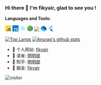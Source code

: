 

### Hi there 👋  I'm fikyair, glad to see you !

<!--
**fikyair/fikyair** is a ✨ _special_ ✨ repository because its `README.md` (this file) appears on your GitHub profile.
![visitor](https://visitor-badge.glitch.me/badge?page_id=fikyair.fikyair)

- 🔭 I’m currently working on ...
- 🌱 I’m currently learning ...
- 👯 I’m looking to collaborate on ...
- 🤔 I’m looking for help with ...
- 💬 Ask me about ...
- 📫 How to reach me: ...
- 😄 Pronouns: ...
- ⚡ Fun fact: ...
-->
**Languages and Tools:**  

<code><img height="20" src="https://raw.githubusercontent.com/github/explore/80688e429a7d4ef2fca1e82350fe8e3517d3494d/topics/javascript/javascript.png"></code>
<code><img height="20" src="https://raw.githubusercontent.com/github/explore/80688e429a7d4ef2fca1e82350fe8e3517d3494d/topics/typescript/typescript.png"></code>
<code><img height="20" src="https://raw.githubusercontent.com/github/explore/80688e429a7d4ef2fca1e82350fe8e3517d3494d/topics/react/react.png"></code>
<code><img height="20" src="https://raw.githubusercontent.com/github/explore/80688e429a7d4ef2fca1e82350fe8e3517d3494d/topics/nodejs/nodejs.png"></code>
<code><img height="20" src="https://cn.vuejs.org/images/logo.png"></code>
<code><img height="20" src="https://raw.githubusercontent.com/github/explore/80688e429a7d4ef2fca1e82350fe8e3517d3494d/topics/dart/dart.png"></code>
<code><img height="20" src="https://raw.githubusercontent.com/github/explore/80688e429a7d4ef2fca1e82350fe8e3517d3494d/topics/flutter/flutter.png"></code>

[![Top Langs](https://github-readme-stats.vercel.app/api/top-langs/?username=fikyair&layout=compact&theme=material-palenight)](https://github.com/anuraghazra/github-readme-stats)
[![Anurag's github stats](https://github-readme-stats.vercel.app/api?username=fikyair&show_icons=true&include_all_commits=true&theme=material-palenight)](https://github.com/anuraghazra/github-readme-stats)

- 📘 个人网站: [fikyair](https://www.xueshiming.cn)
- 🌱 语雀: [明明就](https://www.yuque.com/yunque-cj88s)
- 📖 知乎: [明明就](https://www.zhihu.com/people/xue-shi-ming-16)
- 🍎 掘金: [fikyair](https://juejin.cn/user/1116759542733015)

![visitor](https://visitor-badge.laobi.icu/badge?page_id=fikyair.fikyair)

